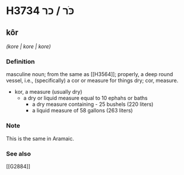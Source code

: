 # H3734 כֹּר / כר

## kôr

_(kore | kore | kore)_

### Definition

masculine noun; from the same as [[H3564]]; properly, a deep round vessel, i.e., (specifically) a cor or measure for things dry; cor, measure.

- kor, a measure (usually dry)
    - a dry or liquid measure equal to 10 ephahs or baths
        - a dry measure containing - 25 bushels (220 liters)
        - a liquid measure of 58 gallons (263 liters)


### Note

This is the same in Aramaic.

### See also

[[G2884]]

